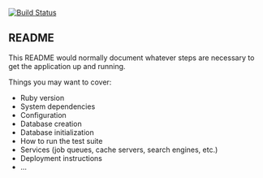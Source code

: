 [![Build Status](https://semaphoreci.com/api/v1/projects/d461089c-634f-4c90-8a38-de7bd30066b5/595917/shields_badge.svg)](https://semaphoreci.com/clicksign/r15-team-111)

## README

This README would normally document whatever steps are necessary to get the
application up and running.

Things you may want to cover:

- Ruby version
- System dependencies
- Configuration
- Database creation
- Database initialization
- How to run the test suite
- Services (job queues, cache servers, search engines, etc.)
- Deployment instructions
- ...
